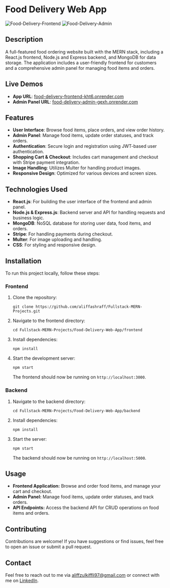 # Food Delivery Web App

![Food-Delivery-Frontend](https://github.com/user-attachments/assets/fa394bf6-d401-4b35-92e3-3a02eafec4db) <!-- Replace with actual screenshot of the frontend -->
![Food-Delivery-Admin](https://github.com/user-attachments/assets/96abc11c-fb3f-42a9-a009-03b1ce6b597a) <!-- Replace with actual screenshot of the admin panel -->

## Description

A full-featured food ordering website built with the MERN stack, including a React.js frontend, Node.js and Express backend, and MongoDB for data storage. The application includes a user-friendly frontend for customers and a comprehensive admin panel for managing food items and orders.

## Live Demos

- **App URL**: [food-delivery-frontend-kht6.onrender.com](https://food-delivery-frontend-kht6.onrender.com)
- **Admin Panel URL**: [food-delivery-admin-gexh.onrender.com](https://food-delivery-admin-gexh.onrender.com)

## Features

- **User Interface**: Browse food items, place orders, and view order history.
- **Admin Panel**: Manage food items, update order statuses, and track orders.
- **Authentication**: Secure login and registration using JWT-based user authentication.
- **Shopping Cart & Checkout**: Includes cart management and checkout with Stripe payment integration.
- **Image Handling**: Utilizes Multer for handling product images.
- **Responsive Design**: Optimized for various devices and screen sizes.

## Technologies Used

- **React.js**: For building the user interface of the frontend and admin panel.
- **Node.js & Express.js**: Backend server and API for handling requests and business logic.
- **MongoDB**: NoSQL database for storing user data, food items, and orders.
- **Stripe**: For handling payments during checkout.
- **Multer**: For image uploading and handling.
- **CSS**: For styling and responsive design.

## Installation

To run this project locally, follow these steps:

### Frontend

1. Clone the repository:

   `git clone https://github.com/aliffashraff/Fullstack-MERN-Projects.git`

2. Navigate to the frontend directory:

   `cd Fullstack-MERN-Projects/Food-Delivery-Web-App/frontend`

3. Install dependencies:

   `npm install`

4. Start the development server:

   `npm start`

   The frontend should now be running on `http://localhost:3000`.

### Backend

1. Navigate to the backend directory:

   `cd Fullstack-MERN-Projects/Food-Delivery-Web-App/backend`

2. Install dependencies:

   `npm install`

3. Start the server:

   `npm start`

   The backend should now be running on `http://localhost:5000`.

## Usage

- **Frontend Application:** Browse and order food items, and manage your cart and checkout.
- **Admin Panel:** Manage food items, update order statuses, and track orders.
- **API Endpoints:** Access the backend API for CRUD operations on food items and orders.

## Contributing

Contributions are welcome! If you have suggestions or find issues, feel free to open an issue or submit a pull request.

## Contact

Feel free to reach out to me via [aliffzulkiffli97@gmail.com](mailto:aliffzulkiffli97@gmail.com) or connect with me on [LinkedIn](https://www.linkedin.com/in/aliff-ashraff/).
